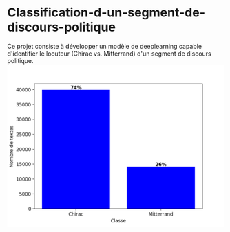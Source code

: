 # Classification-d-un-segment-de-discours-politique
Ce projet consiste à développer un modèle de deeplearning capable d'identifier le locuteur (Chirac vs. Mitterrand) d'un segment de discours politique.
![alt text](https://github.com/dahmri/Classification-d-un-segment-de-discours-politique/blob/master/Figures/Nombre%20de%20textes.png)
